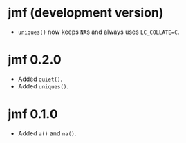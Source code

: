# jmf (development version)

* `uniques()` now keeps `NA`s and always uses `LC_COLLATE=C`.

# jmf 0.2.0

* Added `quiet()`.
* Added `uniques()`.

# jmf 0.1.0

* Added `a()` and `na()`.
